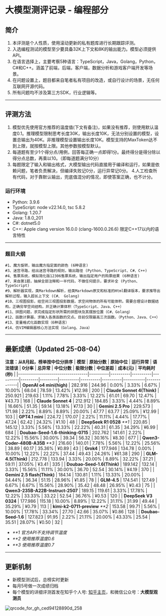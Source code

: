 
# 大模型测评记录 - 编程部分

## 简介
1. 本评测是个人性质，使用滚动更新的私有题库进行长期跟踪评测。
2. 入选编程测试的模型至少要具备32K上下文和8K的输出能力。模型必须提供API。
3. 在语言选择上，主要考察5种语言：TypeScript，Java，Golang，Python，C#和C++。涵盖了前端，后端，客户端，数据分析和游戏客户端开发等场景。
4. 在问题设置上，题目都来自笔者私有项目的改造，或自行设计的场景，无任何互联网开源代码。
5. 所有问题均不涉及第三方SDK，行业逻辑等。

---

## 评测方法
1. 模型优先使用官方推荐的温度值(下文有备注)，如果没有推荐，则使用默认温度0.1。推理模型限制思考长度30K，输出长度10K，无法分别设置的模型，设置总输出为40K。非推理模型设置输出长度10K。模型支持的MaxToken达不到上限，就按模型上限。其他参数按模型默认。
2. 每道题有至少1个得分点/用例，回答每正确一点即得1分。最终得分是得分除以得分点总数，再乘以10。（即每道题满分10分）
3. 每题限定了输入和输出格式，大模型输出代码直接用于编译和运行，如果是依赖问题，笔者负责解决，但编译失败记0分，运行异常记0分。
4.人工检查所有代码，对于靠默认输出，兜底值混分的情况，即使答案正确，也不计分。

### 运行环境
* Python: 3.9.6
* TypeScript: node v22.14.0,  tsc  5.8.2
* Golang: 1.20.7
* Java: 1.8.0_201
* C#: dotnet5.0
* C++: Apple clang version 16.0.0 (clang-1600.0.26.6) 限定C++17以内的语言特性
---
### 题目大纲
```
#1、魔方旋转，输出魔方指定面的颜色 (6种语言)
#3、迷宫寻路，给出迷宫寻路的规则，输出路径 (Python、TypeScript、C#、C++)
#4、售票系统，模拟简化版12306售票系统，输出指定用户的购票结果 (6种语言)
#7、来自第1题，抽掉全部注释和一半代码，不做任何提示，要求补全 (Python、TypeScript)
#9、解析器实现，类Markdown解析，给类Markdown原文和标准的Html翻译版本，要求推导出解析过程，输入超长上下文 (C#、 Golang)
#10、三视图投影，给空间三视图投影数据，求空间物体的所有可能体积。需要合理设计数据结构，正确穷举空间结构，并正确计算体积（TypeScript、Java、C++）
#11、拼图问题，求完成指定形状所需的拼图块及其摆放位置（C#、Golang）
#12、函数计算器，求输入各类函数的交点。目前仅限最高三次函数。（Python、Java、C++）
#13、变量格式化函数实现（6种语言）
#14、仿VIM编辑器核心方法实现（Golang、Java）
```
---
## 最新成绩（Updated 25-08-04）
**注意：从8月起，榜单按中位分排序**
| **模型**                            | **原始分数** | **原始中位** | **运行异常** | **语法错误** | **0分率** | **总异常** | **中位分数** | **极限分数** | **中位差距** | **成本(元)** | **平均耗时(秒)** |
|-----------------------------------|----------|----------|----------|----------|---------|---------|----------|----------|----------|-----------|-------------|
| **OpenAI o4 mini(high)**          | 282.916  | 244.96   | 0.00%    | 3.33%    | 6.67%   | 10.00%  | 68.04    | 78.59    | 13.42%   | ¥12.98    | 200         |
| **Claude Sonnet 4(Think)**        | 250.921  | 219.63   | 1.11%    | 7.78%    | 3.33%   | 12.22%  | 61.01    | 69.70    | 12.47%   | ¥43.73    | 168         |
| **Claude Sonnet 4**               | 212.912  | 184.85   | 3.33%    | 4.44%    | 8.89%   | 16.66%  | 51.35    | 59.14    | 13.18%   | ¥7.13     | 30          |
| **Gemini 2.5 Pro**                | 229.573  | 171.98   | 2.22%    | 8.89%    | 8.89%   | 20.00%  | 47.77    | 63.77    | 25.09%   | ¥12.99    | 103         |
| **GPT4.1 mini**                   | 224.72   | 170.07   | 2.22%    | 11.11%   | 4.44%   | 17.77%  | 47.24    | 62.42    | 24.32%   | ¥1.10     | 48          |
| **DeepSeek R1 0528**    _**1_          | 220.85   | 145.12   | 3.33%    | 5.56%    | 13.33%  | 22.22%  | 40.31    | 61.35    | 34.29%   | ¥6.99     | 684         |
| **Doubao-Seed-1.6-thinking-0715** | 202.762  | 141.61   | 2.22%    | 12.22%   | 15.56%  | 30.00%  | 39.34    | 56.32    | 30.16%   | ¥8.30     | 677         |
| **Qwen3-Coder-480B-A35B** _**3_         | 216.60   | 140.01   | 7.78%    | 5.56%    | 12.22%  | 25.56%  | 38.89    | 60.17    | 35.36%   | ¥0.89     | 43          |
| **Grok4**                         | 177.946  | 134.78   | 0.00%    | 10.00%   | 12.22%  | 22.22%  | 37.44    | 49.43    | 24.26%   | ¥61.38    | 290         |
| **GLM-4.5(Think)**                | 212.778  | 133.94   | 3.33%    | 20.00%   | 8.89%   | 32.22%  | 37.21    | 59.11    | 37.05%   | ¥3.41     | 335         |
| **Doubao-Seed-1.6(Think)**        | 189.142  | 132.14   | 3.33%    | 15.56%   | 11.11%  | 30.00%  | 36.70    | 52.54    | 30.14%   | ¥4.19     | 370         |
| **Gemini 2.5 flash(Think)**       | 184.14   | 130.81   | 1.11%    | 13.33%   | 20.00%  | 34.44%  | 36.34    | 51.15    | 28.96%   | ¥1.85     | 78          |
| **GLM-4.5**                       | 174.541  | 127.49   | 6.67%    | 6.67%    | 15.56%  | 28.90%  | 35.42    | 48.48    | 26.95%   | ¥0.43     | 75          |
| **Qwen3-235B-A22B-Instruct-2507** | 189.15   | 119.61   | 3.33%    | 17.78%   | 12.22%  | 33.33%  | 33.22    | 52.54    | 36.76%   | ¥0.53     | 120         |
| **DeepSeek V3 0324**              | 177.986  | 115.18   | 10.00%   | 8.89%    | 12.22%  | 31.11%  | 31.99    | 49.44    | 35.29%   | ¥0.79     | 113         |
| **kimi-k2-0711-preview**  _**2_        | 153.58   | 99.71    | 5.56%    | 10.00%   | 17.78%  | 33.34%  | 27.70    | 42.66    | 35.07%   | ¥0.86     | 128         |
| **Doubao-Seed-1.6**               | 127.823  | 91.95    | 2.22%    | 21.11%   | 20.00%  | 43.33%  | 25.54    | 35.51    | 28.07%   | ¥0.50     | 32          |


* _**1 官方API不支持调节温度_
* _**2 使用推荐温度0.6_
* _**3 使用推荐温度0.7_
---

## 更新机制
* 新模型测试后，总榜实时更新
* 每月5号做一次成绩归档
* 每个模型的详细评测首发在知乎个人号: [知乎主页](https://www.zhihu.com/people/toyama)，和微信公众号：**大模型观测员**

![qrcode_for_gh_ced94128890d_258](https://github.com/user-attachments/assets/c624c1db-7821-4f45-98da-5fac0bc34f4d)



